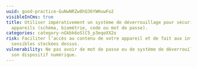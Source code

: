 ```yaml
---
uuid: good-practice-GuNwNRZw8hQ36YWHuwFo2
visibleInCms: true
title: Utiliser impérativement un système de déverrouillage pour sécuriser ses
  appareils (schéma, biométrie, code ou mot de passe).
categories: category-nGkbk6oSlC5_p3eqoXX2o
risk: Faciliter l’accès au contenu de votre appareil et de fait aux informations
  sensibles stockées dessus.
vulnerability: Ne pas avoir de mot de passe ou de système de déverrouillage de
  son dispositif numérique.
---
```

